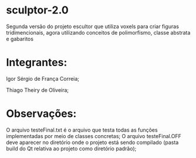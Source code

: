 # sculptor-2.0
Segunda versão do projeto escultor que utiliza voxels para criar figuras tridimencionais, agora utilizando conceitos de polimorfismo, classe abstrata e gabaritos


# Integrantes:
Igor Sérgio de França Correia;

Thiago Theiry de Oliveira;

# Observações:

O arquivo testeFinal.txt é o arquivo que testa todas as funções implementadas por meio de classes concretas;
O arquivo testeFinal.OFF deve aparecer no diretório onde o projeto está sendo compilado (pasta build do Qt relativa ao projeto como diretório padrão);

